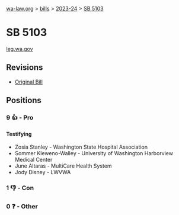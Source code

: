 [wa-law.org](/) > [bills](/bills/) > [2023-24](/bills/2023-24) > [SB 5103](/bills/2023-24/sb/5103/)

# SB 5103
[leg.wa.gov](https://app.leg.wa.gov/billsummary?BillNumber=5103&Year=2023&Initiative=false)

## Revisions
* [Original Bill](1/)

## Positions
### 9 👍 - Pro
#### Testifying
* Zosia Stanley - Washington State Hospital Association
* Sommer Kleweno-Walley  - University of Washington Harborview Medical Center
* June Altaras - MultiCare Health System
* Jody Disney - LWVWA

### 1 👎 - Con

### 0 ❓ - Other
